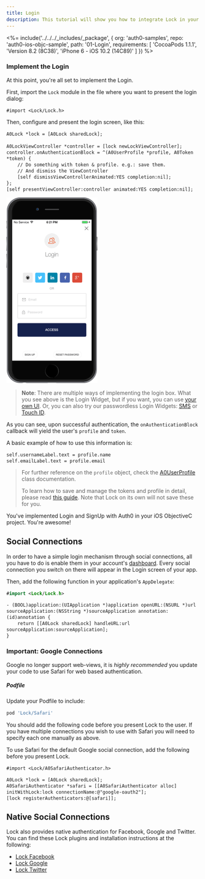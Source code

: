 ```yaml
---
title: Login
description: This tutorial will show you how to integrate Lock in your iOS ObjectiveC project in order to present a login screen.
---
```


<%= include('../../../_includes/_package', {
  org: 'auth0-samples',
  repo: 'auth0-ios-objc-sample',
  path: '01-Login',
  requirements: [
    'CocoaPods 1.1.1',
    'Version 8.2 (8C38)',
    'iPhone 6 - iOS 10.2 (14C89)'
  ]
}) %>

### Implement the Login

At this point, you're all set to implement the Login.

First, import the `Lock` module in the file where you want to present the login dialog:

```objc
#import <Lock/Lock.h>
```

Then, configure and present the login screen, like this:

```objc
A0Lock *lock = [A0Lock sharedLock];

A0LockViewController *controller = [lock newLockViewController];
controller.onAuthenticationBlock = ^(A0UserProfile *profile, A0Token *token) {
    // Do something with token & profile. e.g.: save them.
    // And dismiss the ViewController
    [self dismissViewControllerAnimated:YES completion:nil];
};
[self presentViewController:controller animated:YES completion:nil];

```

[![Lock.png](/media/articles/native-platforms/ios-objc/Lock-Widget-Screenshot.png)](https://auth0.com)

> **Note**: There are multiple ways of implementing the login box. What you see above is the Login Widget, but if you want, you can use [your own UI](/quickstart/native/ios-objc/02-custom-login).
> Or, you can also try our passwordless Login Widgets: [SMS](/libraries/lock-ios/v1/sms-lock-ios) or [Touch ID](/libraries/lock-ios/v1/touchid-authentication).

As you can see, upon successful authentication, the `onAuthenticationBlock` callback will yield the user's `profile` and `token`.

A basic example of how to use this information is:

```objc
self.usernameLabel.text = profile.name
self.emailLabel.text = profile.email
```

> For further reference on the `profile` object, check the [A0UserProfile](https://github.com/auth0/Lock.swift/blob/v1/Lock/Core/A0UserProfile.h) class documentation.
>
> To learn how to save and manage the tokens and profile in detail, please read [this guide](/libraries/lock-ios/save-and-refresh-jwt-tokens). Note that Lock on its own will not save these for you.

You've implemented Login and SignUp with Auth0 in your iOS ObjectiveC project. You're awesome!

## Social Connections

In order to have a simple login mechanism through social connections, all you have to do is enable them in your account's [dashboard](${manage_url}/#/connections/social). Every social connection you switch on there will appear in the Login screen of your app.

Then, add the following function in your application's `AppDelegate`:

```swift
#import <Lock/Lock.h>
```

```objc
- (BOOL)application:(UIApplication *)application openURL:(NSURL *)url sourceApplication:(NSString *)sourceApplication annotation:(id)annotation {
    return [[A0Lock sharedLock] handleURL:url sourceApplication:sourceApplication];
}
```

### Important: Google Connections

Google no longer support web-views, it is *highly recommended* you update your code to use Safari for web based authentication.

##### Podfile

Update your Podfile to include:

```ruby
pod 'Lock/Safari'
```

You should add the following code before you present Lock to the user. If you have multiple connections you wish to
use with Safari you will need to specify each one manually as above.

To use Safari for the default Google social connection, add the following before you present Lock.

```objc
#import <Lock/A0SafariAuthenticator.h>
```

```objc
A0Lock *lock = [A0Lock sharedLock];
A0SafariAuthenticator *safari = [[A0SafariAuthenticator alloc] initWithLock:lock connectionName:@"google-oauth2"];
[lock registerAuthenticators:@[safari]];   
```

## Native Social Connections

Lock also provides native authentication for Facebook, Google and Twitter.  You can find these Lock plugins and installation instructions at the following:

- [Lock Facebook](https://github.com/auth0/Lock-Facebook.iOS)
- [Lock Google](https://github.com/auth0/Lock-Google.iOS)
- [Lock Twitter](https://github.com/auth0/Lock-Twitter.iOS)
